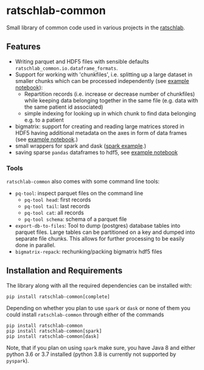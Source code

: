 # ratschlab-common

Small library of common code used in various projects in the [ratschlab](http://www.ratschlab.org).

## Features

-   Writing parquet and HDF5 files with sensible defaults
    `ratschlab_common.io.dataframe_formats`.
-   Support for working with \'chunkfiles\', i.e. splitting up a large
    dataset in smaller chunks which can be processed independently (see
    [example notebook](notebooks/chunkfiles_example.ipynb)):
    -   Repartition records (i.e. increase or decrease number of
        chunkfiles) while keeping data belonging together in the same
        file (e.g. data with the same patient id associated)
    -   simple indexing for looking up in which chunk to find data
        belonging e.g. to a patient
-   bigmatrix: support for creating and reading large matrices stored in
    HDF5 having additional metadata on the axes in form of data frames
    (see [example notebook](notebooks/bigmatrix_example.ipynb).)
-   small wrappers for spark and dask ([spark
    example](notebooks/spark_example.ipynb).)
-   saving sparse `pandas` dataframes to hdf5, see [example notebook](notebooks/sparse_dataframe_io_example.ipynb)
    
### Tools

`ratschlab-common` also comes with some command line tools:

-   `pq-tool`: inspect parquet files on the command line
    -  `pq-tool head`: first records
    -  `pq-tool tail`: last records
    -  `pq-tool cat`: all records
    -  `pq-tool schema`: schema of a parquet file
-   `export-db-to-files`: Tool to dump (postgres) database tables into parquet files. Large tables can be
    partitioned on a key and dumped into separate file chunks. This
    allows for further processing to be easily done in parallel.
-   `bigmatrix-repack`: rechunking/packing bigmatrix hdf5 files

## Installation and Requirements

The library along with all the required dependencies can be installed
with:
```
pip install ratschlab-common[complete]
```

Depending on whether you plan to use `spark` or `dask` or none of them you could install
`ratschlab-common` through either of the commands
```
pip install ratschlab-common
pip install ratschlab-common[spark]
pip install ratschlab-common[dask]
```

Note, that if you plan on using `spark` make sure, you have
Java 8 and either python 3.6 or 3.7 installed (python 3.8 is currently not supported by `pyspark`).
